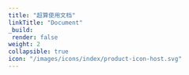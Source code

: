 ```yaml
---
title: "超算使用文档"
linkTitle: "Document"
_build:
 render: false 
weight: 2
collapsible: true
icon: "/images/icons/index/product-icon-host.svg"
---
```


